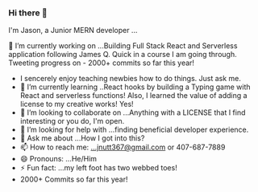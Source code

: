 ### Hi there 👋
I'm Jason, a Junior MERN developer ...

🔭 I’m currently working on ...Building Full Stack React and Serverless application following James Q. Quick in a course I am going through. Tweeting progress on - 2000+ commits so far this year!
- I sencerely enjoy teaching newbies how to do things. Just ask me.          
- 🌱 I’m currently learning ..React hooks by building a Typing game with React and serverless functions! Also, I learned the value of adding a license to my creative works! Yes!
- 👯 I’m looking to collaborate on ...Anything with a LICENSE that I find interesting or you do, I'm open.
- 🤔 I’m looking for help with ...finding beneficial developer experience.
- 💬 Ask me about ...How I got into this?
- 📫 How to reach me: ...jnutt367@gmail.com or 407-687-7889
- 😄 Pronouns: ...He/Him
- ⚡ Fun fact: ...my left foot has two webbed toes! 
- 2000+ Commits so far this year! 

<!--
**jnutt367/jnutt367** is a ✨ _special_ ✨ repository because its `README.md` (this file) appears on your GitHub profile.

Here are some ideas to get you started:

- 
-->
